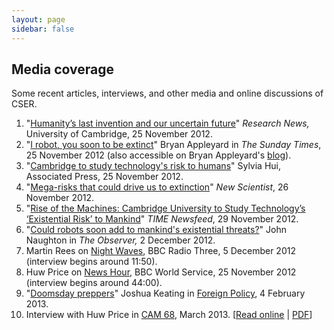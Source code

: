 ```yaml
---
layout: page
sidebar: false
---
```


## Media coverage

Some recent articles, interviews, and other media and online discussions of CSER.

1. "[Humanity’s last invention and our uncertain future](http://www.cam.ac.uk/research/news/humanitys-last-invention-and-our-uncertain-future/)" *Research News,* University of Cambridge, 25 November 2012.
1. "[I robot, you soon to be extinct](http://www.thesundaytimes.co.uk/sto/newsreview/features/article1167225.ece)" Bryan Appleyard in *The Sunday Times*, 25 November 2012 (also accessible on Bryan Appleyard's [blog](http://www.bryanappleyard.com/i-extinct-you-robot/)).
1. "[Cambridge to study technology's risk to humans](http://bigstory.ap.org/article/cambridge-study-technologys-risk-humans)" Sylvia Hui, Associated Press, 25 November 2012.
1. "[Mega-risks that could drive us to extinction](http://www.newscientist.com/article/dn22534-megarisks-that-could-drive-us-to-extinction.html)" *New Scientist*, 26 November 2012.
1. "[Rise of the Machines: Cambridge University to Study Technology’s ‘Existential Risk’ to Mankind](http://newsfeed.time.com/2012/11/29/rise-of-the-machines-cambridge-university-to-study-technologys-existential-risk-to-mankind/)" *TIME Newsfeed*, 29 November 2012.
1. "[Could robots soon add to mankind's existential threats?](http://www.guardian.co.uk/technology/2012/dec/02/ai-robots-google-car-humans-john-naughton)" John Naughton in *The Observer,* 2 December 2012.
1. Martin Rees on [Night Waves](http://www.bbc.co.uk/programmes/b01p2shk), BBC Radio Three, 5 December 2012 (interview begins around 11:50).
1. Huw Price on [News Hour](http://www.bbc.co.uk/programmes/p010n9f2), BBC World Service, 25 November 2012 (interview begins around 44:00).
1. "[Doomsday preppers](http://www.foreignpolicy.com/articles/2013/02/04/doomsday_preppers_cambridge_existential_risks)" Joshua Keating in [Foreign Policy](http://www.foreignpolicy.com/), 4 February 2013.
1. Interview with Huw Price in [CAM 68](http://www.alumni.cam.ac.uk/news/cam/cam68/), March 2013. [[Read online](http://issuu.com/cambridgealumnirelationsoffice/docs/cam_68_composite_online-100dpi_opt?mode=window&backgroundColor=%23222222) | [PDF](http://www.alumni.cam.ac.uk/news/cam/cam68/CAM68.pdf)]
